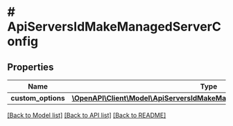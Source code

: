 # # ApiServersIdMakeManagedServerConfig

## Properties

Name | Type | Description | Notes
------------ | ------------- | ------------- | -------------
**custom_options** | [**\OpenAPI\Client\Model\ApiServersIdMakeManagedServerConfigCustomOptions**](ApiServersIdMakeManagedServerConfigCustomOptions.md) |  | [optional]

[[Back to Model list]](../../README.md#models) [[Back to API list]](../../README.md#endpoints) [[Back to README]](../../README.md)
